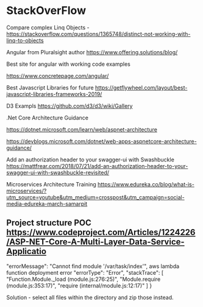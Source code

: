 # StackOverFlow

Compare complex Linq Objects -
https://stackoverflow.com/questions/1365748/distinct-not-working-with-linq-to-objects 

Angular from Pluralsight author
https://www.offering.solutions/blog/

Best site for angular with working code examples

https://www.concretepage.com/angular/

Best Javascript Libraries for future
https://getflywheel.com/layout/best-javascript-libraries-frameworks-2019/

D3 Exampls
https://github.com/d3/d3/wiki/Gallery

.Net Core Architecture Guidance

https://dotnet.microsoft.com/learn/web/aspnet-architecture

https://devblogs.microsoft.com/dotnet/web-apps-aspnetcore-architecture-guidance/

Add an authorization header to your swagger-ui with Swashbuckle
https://mattfrear.com/2018/07/21/add-an-authorization-header-to-your-swagger-ui-with-swashbuckle-revisited/

Microservices Architecture Training
https://www.edureka.co/blog/what-is-microservices/?utm_source=youtube&utm_medium=crosspost&utm_campaign=social-media-edureka-march-samarpit

Project structure POC
https://www.codeproject.com/Articles/1224226/ASP-NET-Core-A-Multi-Layer-Data-Service-Applicatio
--------------------------------------------------------
  "errorMessage": "Cannot find module '/var/task/index'", aws lambda function deployment error
  "errorType": "Error",
  "stackTrace": [
    "Function.Module._load (module.js:276:25)",
    "Module.require (module.js:353:17)",
    "require (internal/module.js:12:17)"
  ]
}

Solution - select all files within the directory and zip those instead. 


